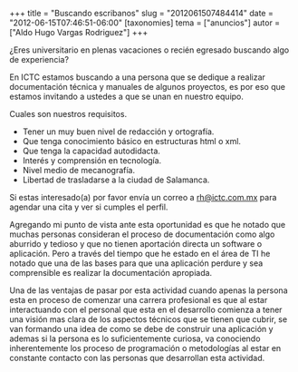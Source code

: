 +++
title = "Buscando escribanos"
slug = "2012061507484414"
date = "2012-06-15T07:46:51-06:00"
[taxonomies]
tema = ["anuncios"]
autor = ["Aldo Hugo Vargas Rodriguez"]
+++

¿Eres universitario en plenas vacaciones o recién egresado buscando algo
de experiencia?

En ICTC estamos buscando a una persona que se dedique a realizar
documentación técnica y manuales de algunos proyectos, es por eso que
estamos invitando a ustedes a que se unan en nuestro equipo.

Cuales son nuestros requisitos.

-   Tener un muy buen nivel de redacción y ortografía.
-   Que tenga conocimiento básico en estructuras html o xml.
-   Que tenga la capacidad autodidacta.
-   Interés y comprensión en tecnología.
-   Nivel medio de mecanografía.
-   Libertad de trasladarse a la ciudad de Salamanca.

Si estas interesado(a) por favor envía un correo a rh@ictc.com.mx para
agendar una cita y ver si cumples el perfil.

<!-- more -->
Agregando mi punto de vista ante esta oportunidad es que he notado que
muchas personas consideran el proceso de documentación como algo
aburrido y tedioso y que no tienen aportación directa un software o
aplicación. Pero a través del tiempo que he estado en el área de TI he
notado que una de las bases para que una aplicación perdure y sea
comprensible es realizar la documentación apropiada.

Una de las ventajas de pasar por esta actividad cuando apenas la persona
esta en proceso de comenzar una carrera profesional es que al estar
interactuando con el personal que esta en el desarrollo comienza a tener
una visión mas clara de los aspectos técnicos que se tienen que cubrir,
se van formando una idea de como se debe de construir una aplicación y
ademas si la persona es lo suficientemente curiosa, va conociendo
inherentemente los proceso de programación o metodologías al estar en
constante contacto con las personas que desarrollan esta actividad.
